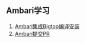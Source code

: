 ## Ambari学习
1. [Ambari集成Bigtop编译安装](https://github.com/stdnt-xiao/ambari-learn/Ambari集成Bigtop编译安装.md)
2. [Ambari提交PR]()